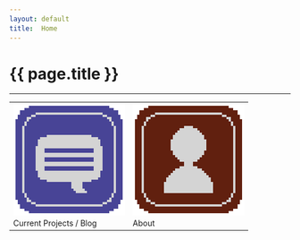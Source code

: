 ```yaml
---
layout: default
title:  Home
---
```


# {{ page.title }}

---

<table markdown="1" style="width:100%;text-align:left;" cellpadding="10">
 <tr>
  <td> <a href="blog"><img align="middle" src="images/blog_icon.PNG" width="200"></a> </td>
  <td> <a href="about.md"><img align="middle" src="images/about_icon.PNG" width="200"></a> </td>
 </tr>
 <tr>
  <td> Current Projects / Blog </td>
  <td> About </td>
 </tr>
</table>
